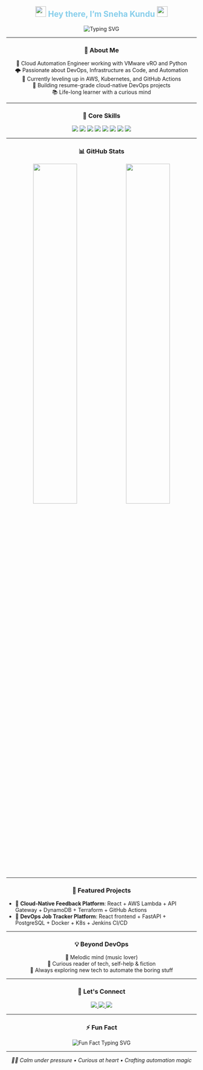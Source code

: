 <!-- README.md -->

<!-- Header Section with Typing Effect -->
<h2 align="center">
  <img src="https://media.giphy.com/media/hvRJCLFzcasrR4ia7z/giphy.gif" width="28">
  <span style="color:#87CEEB">Hey there, I’m Sneha Kundu</span>
  <img src="https://media.giphy.com/media/hvRJCLFzcasrR4ia7z/giphy.gif" width="28">
</h2>

<p align="center">
  <img src="https://readme-typing-svg.demolab.com?font=Fira+Code&size=26&duration=3000&pause=1000&color=87CEEB&center=true&vCenter=true&width=850&lines=Cloud+Automation+Engineer+⚙️;DevOps+%7C+Terraform+%7C+Ansible+%7C+AWS+%7C+Kubernetes;Automating+Cloud+Infra+Like+a+Pro+🚀" alt="Typing SVG">
</p>

---

<!-- About Me Section -->
<h3 align="center">🚀 About Me</h3>
<p align="center">
  🧠 Cloud Automation Engineer working with VMware vRO and Python<br>
  🌩️ Passionate about DevOps, Infrastructure as Code, and Automation<br>
  🌱 Currently leveling up in AWS, Kubernetes, and GitHub Actions<br>
  🎯 Building resume-grade cloud-native DevOps projects<br>
  📚 Life-long learner with a curious mind
</p>

---

<!-- Core Skills -->
<h3 align="center">🧠 Core Skills</h3>
<p align="center">
  <img src="https://img.shields.io/badge/AWS-232F3E?style=for-the-badge&logo=amazon-aws&logoColor=white">
  <img src="https://img.shields.io/badge/Terraform-7B42BC?style=for-the-badge&logo=terraform&logoColor=white">
  <img src="https://img.shields.io/badge/Ansible-EE0000?style=for-the-badge&logo=ansible&logoColor=white">
  <img src="https://img.shields.io/badge/Python-3776AB?style=for-the-badge&logo=python&logoColor=white">
  <img src="https://img.shields.io/badge/Docker-2496ED?style=for-the-badge&logo=docker&logoColor=white">
  <img src="https://img.shields.io/badge/Kubernetes-326CE5?style=for-the-badge&logo=kubernetes&logoColor=white">
  <img src="https://img.shields.io/badge/GitHub%20Actions-2088FF?style=for-the-badge&logo=github-actions&logoColor=white">
  <img src="https://img.shields.io/badge/VMware-607078?style=for-the-badge&logo=vmware&logoColor=white">
</p>

---

<!-- GitHub Stats -->
<h3 align="center">📊 GitHub Stats</h3>

<p align="center">
  <img src="https://github-readme-stats.vercel.app/api?username=yourusername&show_icons=true&theme=radical&border_radius=15&count_private=true" width="48%" />
  <img src="https://github-readme-streak-stats.herokuapp.com/?user=yourusername&theme=radical&hide_border=true" width="48%" />
</p>

---

<!-- Featured Projects -->
<h3 align="center">🌟 Featured Projects</h3>
<ul>
  <li>📡 <strong>Cloud-Native Feedback Platform</strong>: React + AWS Lambda + API Gateway + DynamoDB + Terraform + GitHub Actions</li>
  <li>🧩 <strong>DevOps Job Tracker Platform</strong>: React frontend + FastAPI + PostgreSQL + Docker + K8s + Jenkins CI/CD</li>
</ul>

---

<!-- Interests -->
<h3 align="center">💡 Beyond DevOps</h3>
<p align="center">
  🎵 Melodic mind (music lover)<br>
  📖 Curious reader of tech, self-help & fiction<br>
  💬 Always exploring new tech to automate the boring stuff
</p>

---

<!-- Let's Connect -->
<h3 align="center">💬 Let's Connect</h3>
<p align="center">
  <a href="https://www.linkedin.com/in/yourusername/">
    <img src="https://img.shields.io/badge/LinkedIn-0077B5?style=for-the-badge&logo=linkedin&logoColor=white" />
  </a>
  <a href="mailto:youremail@example.com">
    <img src="https://img.shields.io/badge/Gmail-D14836?style=for-the-badge&logo=gmail&logoColor=white" />
  </a>
  <a href="https://yourportfolio.link/">
    <img src="https://img.shields.io/badge/Portfolio-00C4CC?style=for-the-badge&logo=vercel&logoColor=white" />
  </a>
</p>

---

<!-- Fun Fact -->
<h3 align="center">⚡️ Fun Fact</h3>
<p align="center">
  <img src="https://readme-typing-svg.demolab.com?font=Fira+Code&pause=1000&color=87CEEB&center=true&vCenter=true&width=435&lines=My+Terraform+scripts+are+cleaner+than+my+room+🧹" alt="Fun Fact Typing SVG">
</p>

---

<p align="center">
  <em>🧘‍♀️ Calm under pressure • Curious at heart • Crafting automation magic</em>
</p>
